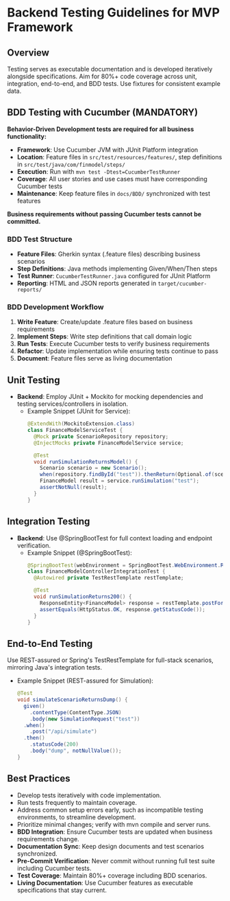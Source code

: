 # Backend Testing Guidelines for MVP Framework

## Overview
Testing serves as executable documentation and is developed iteratively alongside specifications. Aim for 80%+ code coverage across unit, integration, end-to-end, and BDD tests. Use fixtures for consistent example data.

## BDD Testing with Cucumber (MANDATORY)
**Behavior-Driven Development tests are required for all business functionality:**

- **Framework**: Use Cucumber JVM with JUnit Platform integration
- **Location**: Feature files in `src/test/resources/features/`, step definitions in `src/test/java/com/finmodel/steps/`
- **Execution**: Run with `mvn test -Dtest=CucumberTestRunner`
- **Coverage**: All user stories and use cases must have corresponding Cucumber tests
- **Maintenance**: Keep feature files in `docs/BDD/` synchronized with test features

**Business requirements without passing Cucumber tests cannot be committed.**

### BDD Test Structure
- **Feature Files**: Gherkin syntax (.feature files) describing business scenarios
- **Step Definitions**: Java methods implementing Given/When/Then steps
- **Test Runner**: `CucumberTestRunner.java` configured for JUnit Platform
- **Reporting**: HTML and JSON reports generated in `target/cucumber-reports/`

### BDD Development Workflow
1. **Write Feature**: Create/update .feature files based on business requirements
2. **Implement Steps**: Write step definitions that call domain logic
3. **Run Tests**: Execute Cucumber tests to verify business requirements
4. **Refactor**: Update implementation while ensuring tests continue to pass
5. **Document**: Feature files serve as living documentation

## Unit Testing
- **Backend**: Employ JUnit + Mockito for mocking dependencies and testing services/controllers in isolation.
  - Example Snippet (JUnit for Service):
    ```java
    @ExtendWith(MockitoExtension.class)
    class FinanceModelServiceTest {
      @Mock private ScenarioRepository repository;
      @InjectMocks private FinanceModelService service;

      @Test
      void runSimulationReturnsModel() {
        Scenario scenario = new Scenario();
        when(repository.findById("test")).thenReturn(Optional.of(scenario));
        FinanceModel result = service.runSimulation("test");
        assertNotNull(result);
      }
    }
    ```

## Integration Testing
- **Backend**: Use @SpringBootTest for full context loading and endpoint verification.
  - Example Snippet (@SpringBootTest):
    ```java
    @SpringBootTest(webEnvironment = SpringBootTest.WebEnvironment.RANDOM_PORT)
    class FinanceModelControllerIntegrationTest {
      @Autowired private TestRestTemplate restTemplate;

      @Test
      void runSimulationReturns200() {
        ResponseEntity<FinanceModel> response = restTemplate.postForEntity("/api/simulate", new SimulationRequest("test"), FinanceModel.class);
        assertEquals(HttpStatus.OK, response.getStatusCode());
      }
    }
    ```

## End-to-End Testing
Use REST-assured or Spring's TestRestTemplate for full-stack scenarios, mirroring Java's integration tests.

- Example Snippet (REST-assured for Simulation):
  ```java
  @Test
  void simulateScenarioReturnsDump() {
    given()
      .contentType(ContentType.JSON)
      .body(new SimulationRequest("test"))
    .when()
      .post("/api/simulate")
    .then()
      .statusCode(200)
      .body("dump", notNullValue());
  }
  ```

## Best Practices
- Develop tests iteratively with code implementation.
- Run tests frequently to maintain coverage.
- Address common setup errors early, such as incompatible testing environments, to streamline development.
- Prioritize minimal changes; verify with mvn compile and server runs.
- **BDD Integration**: Ensure Cucumber tests are updated when business requirements change.
- **Documentation Sync**: Keep design documents and test scenarios synchronized.
- **Pre-Commit Verification**: Never commit without running full test suite including Cucumber tests.
- **Test Coverage**: Maintain 80%+ coverage including BDD scenarios.
- **Living Documentation**: Use Cucumber features as executable specifications that stay current.